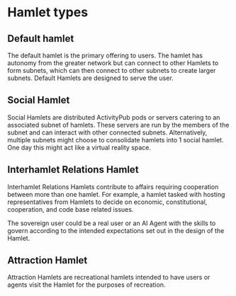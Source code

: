 # Hamlet types

## Default hamlet

The default hamlet is the primary offering to users. The hamlet has autonomy from the greater network but can connect to other Hamlets to form subnets, which can then connect to other subnets to create larger subnets. Default Hamlets are designed to serve the user.

## Social Hamlet

Social Hamlets are distributed ActivityPub pods or servers catering to an associated subnet of hamlets. These servers are run by the members of the subnet and can interact with other connected subnets. Alternatively, multiple subnets might choose to consolidate hamlets into 1 social hamlet. One day this might act like a virtual reality space.

## Interhamlet Relations Hamlet

Interhamlet Relations Hamlets contribute to affairs requiring cooperation between more than one hamlet. For example, a hamlet tasked with hosting representatives from Hamlets to decide on economic, constitutional, cooperation, and code base related issues.

The sovereign user could be a real user or an AI Agent with the skills to govern according to the intended expectations set out in the design of the Hamlet.

## Attraction Hamlet 

Attraction Hamlets are recreational hamlets intended to have users or agents visit the Hamlet for the purposes of recreation.

 